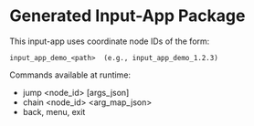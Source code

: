 # Generated Input-App Package

This input-app uses coordinate node IDs of the form:

    input_app_demo_<path>  (e.g., input_app_demo_1.2.3)

Commands available at runtime:

* jump <node_id> [args_json]
* chain <node_id> <arg_map_json>
* back, menu, exit

